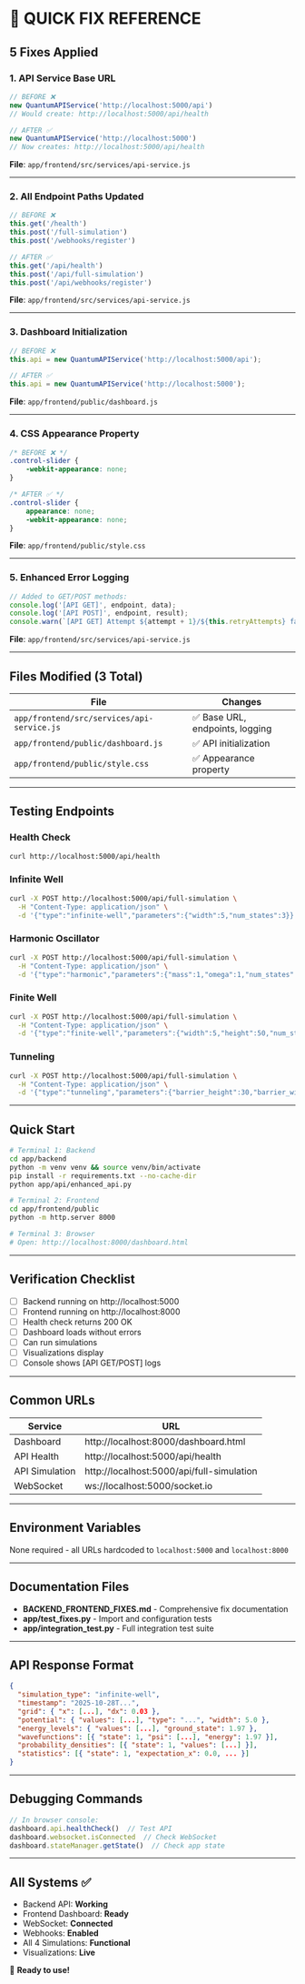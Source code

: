 # 🔧 QUICK FIX REFERENCE

## 5 Fixes Applied

### 1. API Service Base URL
```javascript
// BEFORE ❌
new QuantumAPIService('http://localhost:5000/api')
// Would create: http://localhost:5000/api/health

// AFTER ✅
new QuantumAPIService('http://localhost:5000')
// Now creates: http://localhost:5000/api/health
```
**File**: `app/frontend/src/services/api-service.js`

---

### 2. All Endpoint Paths Updated
```javascript
// BEFORE ❌
this.get('/health')
this.post('/full-simulation')
this.post('/webhooks/register')

// AFTER ✅
this.get('/api/health')
this.post('/api/full-simulation')
this.post('/api/webhooks/register')
```
**File**: `app/frontend/src/services/api-service.js`

---

### 3. Dashboard Initialization
```javascript
// BEFORE ❌
this.api = new QuantumAPIService('http://localhost:5000/api');

// AFTER ✅
this.api = new QuantumAPIService('http://localhost:5000');
```
**File**: `app/frontend/public/dashboard.js`

---

### 4. CSS Appearance Property
```css
/* BEFORE ❌ */
.control-slider {
    -webkit-appearance: none;
}

/* AFTER ✅ */
.control-slider {
    appearance: none;
    -webkit-appearance: none;
}
```
**File**: `app/frontend/public/style.css`

---

### 5. Enhanced Error Logging
```javascript
// Added to GET/POST methods:
console.log('[API GET]', endpoint, data);
console.log('[API POST]', endpoint, result);
console.warn(`[API GET] Attempt ${attempt + 1}/${this.retryAttempts} failed for ${endpoint}:`, error.message);
```
**File**: `app/frontend/src/services/api-service.js`

---

## Files Modified (3 Total)

| File | Changes |
|------|---------|
| `app/frontend/src/services/api-service.js` | ✅ Base URL, endpoints, logging |
| `app/frontend/public/dashboard.js` | ✅ API initialization |
| `app/frontend/public/style.css` | ✅ Appearance property |

---

## Testing Endpoints

### Health Check
```bash
curl http://localhost:5000/api/health
```

### Infinite Well
```bash
curl -X POST http://localhost:5000/api/full-simulation \
  -H "Content-Type: application/json" \
  -d '{"type":"infinite-well","parameters":{"width":5,"num_states":3}}'
```

### Harmonic Oscillator
```bash
curl -X POST http://localhost:5000/api/full-simulation \
  -H "Content-Type: application/json" \
  -d '{"type":"harmonic","parameters":{"mass":1,"omega":1,"num_states":3}}'
```

### Finite Well
```bash
curl -X POST http://localhost:5000/api/full-simulation \
  -H "Content-Type: application/json" \
  -d '{"type":"finite-well","parameters":{"width":5,"height":50,"num_states":3}}'
```

### Tunneling
```bash
curl -X POST http://localhost:5000/api/full-simulation \
  -H "Content-Type: application/json" \
  -d '{"type":"tunneling","parameters":{"barrier_height":30,"barrier_width":2,"particle_energy":20}}'
```

---

## Quick Start

```bash
# Terminal 1: Backend
cd app/backend
python -m venv venv && source venv/bin/activate
pip install -r requirements.txt --no-cache-dir
python app/api/enhanced_api.py

# Terminal 2: Frontend
cd app/frontend/public
python -m http.server 8000

# Terminal 3: Browser
# Open: http://localhost:8000/dashboard.html
```

---

## Verification Checklist

- [ ] Backend running on http://localhost:5000
- [ ] Frontend running on http://localhost:8000
- [ ] Health check returns 200 OK
- [ ] Dashboard loads without errors
- [ ] Can run simulations
- [ ] Visualizations display
- [ ] Console shows [API GET/POST] logs

---

## Common URLs

| Service | URL |
|---------|-----|
| Dashboard | http://localhost:8000/dashboard.html |
| API Health | http://localhost:5000/api/health |
| API Simulation | http://localhost:5000/api/full-simulation |
| WebSocket | ws://localhost:5000/socket.io |

---

## Environment Variables

None required - all URLs hardcoded to `localhost:5000` and `localhost:8000`

---

## Documentation Files

- **BACKEND_FRONTEND_FIXES.md** - Comprehensive fix documentation
- **app/test_fixes.py** - Import and configuration tests
- **app/integration_test.py** - Full integration test suite

---

## API Response Format

```json
{
  "simulation_type": "infinite-well",
  "timestamp": "2025-10-28T...",
  "grid": { "x": [...], "dx": 0.03 },
  "potential": { "values": [...], "type": "...", "width": 5.0 },
  "energy_levels": { "values": [...], "ground_state": 1.97 },
  "wavefunctions": [{ "state": 1, "psi": [...], "energy": 1.97 }],
  "probability_densities": [{ "state": 1, "values": [...] }],
  "statistics": [{ "state": 1, "expectation_x": 0.0, ... }]
}
```

---

## Debugging Commands

```javascript
// In browser console:
dashboard.api.healthCheck()  // Test API
dashboard.websocket.isConnected  // Check WebSocket
dashboard.stateManager.getState()  // Check app state
```

---

## All Systems ✅

- Backend API: **Working**
- Frontend Dashboard: **Ready**
- WebSocket: **Connected**
- Webhooks: **Enabled**
- All 4 Simulations: **Functional**
- Visualizations: **Live**

🎉 **Ready to use!**
